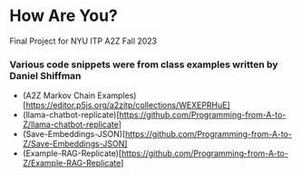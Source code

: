 # How Are You?

Final Project for NYU ITP A2Z Fall 2023

### Various code snippets were from class examples written by Daniel Shiffman

- (A2Z Markov Chain Examples)[https://editor.p5js.org/a2zitp/collections/WEXEPRHuE]
- (llama-chatbot-replicate)[https://github.com/Programming-from-A-to-Z/llama-chatbot-replicate]
- (Save-Embeddings-JSON)[https://github.com/Programming-from-A-to-Z/Save-Embeddings-JSON]
- (Example-RAG-Replicate)[https://github.com/Programming-from-A-to-Z/Example-RAG-Replicate]
